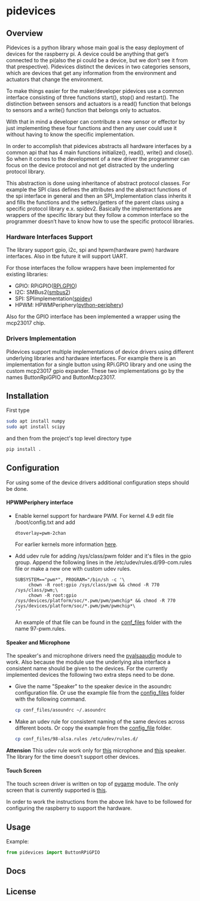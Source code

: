 # pidevices

## Overview

Pidevices is a python library whose main goal is the easy deployment of devices for the raspberry pi. A device could be anything that get’s connected to the pi(also the pi could be a device, but we don’t see it from that prespective). Pidevices distinct the devices in two categories sensors, which are devices that get any information from the environment and actuators that change the environment.

To make things easier for the maker/developer pidevices use a common interface consisting of three functions start(), stop() and restart(). The distinction between sensors and actuators is a read() function that belongs to sensors and a write() function that belongs only to actuatos.

With that in mind a developer can contribute a new sensor or effector by just implementing these four functions and then any user could use it without having to know the specific implementation.

In order to accomplish that pidevices abstracts all hardware interfaces by a common api that has 4 main functions initialize(), read(), write() and close(). So when it comes to the development of a new driver the programmer can focus on the device protocol and not get distracted by the underling protocol library.

This abstraction is done using inheritance of abstract protocol classes. For example the SPI class defines the attributes and the abstract functions of the spi interface in general and then an SPI_Implementation class inherits it and fills the functions and the setters/getters of the parent class using a specific protocol library e.x. spidev2. Basically the implementations are wrappers of the specific library but they follow a common interface so the programmer doesn’t have to know how to use the specific protocol libraries.

### Hardware Interfaces Support

The library support gpio, i2c, spi and hpwm(hardware pwm) hardware interfaces. Also in tbe future it will support UART.

For those interfaces the follow wrappers have been implemented for existing libraries:
- GPIO: RPiGPIO([RPi.GPIO](https://pypi.org/project/RPi.GPIO/))
- I2C: SMBus2([smbus2](https://pypi.org/project/smbus2/))
- SPI: SPIimplementation([spidev](https://pypi.org/project/spidev/))
- HPWM: HPWMPeriphery([python-periphery](https://pypi.org/project/python-periphery/))

Also for the GPIO interface has been implemented a wrapper using the mcp23017 chip.

### Drivers Implementation

Pidevices support multiple implementations of device drivers using different underlying libraries and hardware interfaces.
For example there is an implementation for a single button using RPi.GPIO library and one using the custom mcp23017 gpio expander. These two implementations go by the names ButtonRpiGPIO and ButtonMcp23017.

## Installation

First type

```bash
sudo apt install numpy
sudo apt install scipy
```

and then from the project's top level directory type 

```bash
pip install .
```

## Configuration

For using some of the device drivers additional configuration steps should be done.

#### HPWMPeriphery interface

* Enable kernel support for hardware PWM. For kernel 4.9 edit file /boot/config.txt and add

    ```
    dtoverlay=pwm-2chan
    ```
   For earlier kernels more information [here](https://jumpnowtek.com/rpi/Using-the-Raspberry-Pi-Hardware-PWM-timers.html).
* Add udev rule for adding /sys/class/pwm folder and it's files in the gpio group. Append the following lines in the /etc/udev/rules.d/99-com.rules file or make a new one with custom udev rules.
   ```
   SUBSYSTEM=="pwm*", PROGRAM="/bin/sh -c '\
        chown -R root:gpio /sys/class/pwm && chmod -R 770 /sys/class/pwm;\
        chown -R root:gpio /sys/devices/platform/soc/*.pwm/pwm/pwmchip* && chmod -R 770 /sys/devices/platform/soc/*.pwm/pwm/pwmchip*\
   '"
   ```
   An example of that file can be found in the [conf_files](conf_files) folder with the name 97-pwm.rules.

#### Speaker and Microphone
The speaker's and microphone drivers need the [pyalsaaudio](https://pypi.org/project/pyalsaaudio/) module to work.
Also because the module use the underlying alsa interface a consistent name should be given to the devices.
For the currently implemented devices the following two extra steps need to be done.

* Give the name "Speaker" to the speaker device in the asoundrc configuration file. Or use the example file from the 
[config_files](config_files) folder with the following command.
  ```bash
  cp conf_files/asoundrc ~/.asoundrc
  ```
* Make an udev rule for consistent naming of the same devices across different boots. Or copy the example from the [config_file](config_files) folder.
  ```bash
  cp conf_files/98-alsa.rules /etc/udev/rules.d/
  ```
**Attension** This udev rule work only for [this](https://gr.mouser.com/ProductDetail/Adafruit/3367?qs=%2Fha2pyFadugRA3aNmodCvBjn4f6vAekNsFsMZrN8apA6SGrKPmkiozE4dX7pFIV0) microphone and [this](https://www.digikey.com/products/en?keywords=Mini%20External%20USB%20Stereo%20Speaker) speaker. The library for the time doesn't support other devices.

#### Touch Screen
The touch screen driver is written on top of [pygame](https://pypi.org/project/pygame/) module. The only screen that is currently supported is [this](https://www.waveshare.com/wiki/4inch_HDMI_LCD_(H)). 

In order to work the instructions from the above link have to be followed for configuring the raspberry to support the hardware.

## Usage
Example:

```python
from pidevices import ButtonRPiGPIO
```

## Docs

## License
